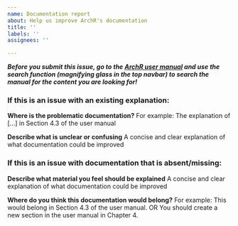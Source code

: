```yaml
---
name: Documentation report
about: Help us improve ArchR's documentation
title: ''
labels: ''
assignees: ''

---
```


___Before you submit this issue, go to the [ArchR user manual](https://www.archrproject.com/bookdown/index.html) and use the search function (magnifying glass in the top navbar) to search the manual for the content you are looking for!___

### If this is an issue with an existing explanation:

**Where is the problematic documentation?**
For example: The explanation of [...] in Section 4.3 of the user manual

**Describe what is unclear or confusing**
A concise and clear explanation of what documentation could be improved

### If this is an issue with documentation that is absent/missing:

**Describe what material you feel should be explained**
A concise and clear explanation of what documentation could be improved

**Where do you think this documentation would belong?**
For example: This would belong in Section 4.3 of the user manual.
OR
You should create a new section in the user manual in Chapter 4.
